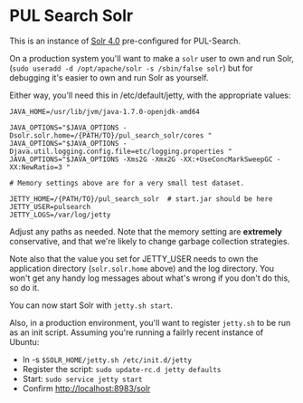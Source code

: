 PUL Search Solr
===============
This is an instance of [Solr 4.0][solr] pre-configured for PUL-Search. 

On a production system you'll want to make a `solr` user to own and run Solr, (`sudo useradd -d /opt/apache/solr -s /sbin/false solr`) but for debugging it's easier to own and run Solr as yourself.

Either way, you'll need this in /etc/default/jetty, with the appropriate values:

```
JAVA_HOME=/usr/lib/jvm/java-1.7.0-openjdk-amd64

JAVA_OPTIONS="$JAVA_OPTIONS -Dsolr.solr.home=/{PATH/TO}/pul_search_solr/cores "
JAVA_OPTIONS="$JAVA_OPTIONS -Djava.util.logging.config.file=etc/logging.properties " 
JAVA_OPTIONS="$JAVA_OPTIONS -Xms2G -Xmx2G -XX:+UseConcMarkSweepGC -XX:NewRatio=3 "

# Memory settings above are for a very small test dataset.

JETTY_HOME=/{PATH/TO}/pul_search_solr  # start.jar should be here
JETTY_USER=pulsearch
JETTY_LOGS=/var/log/jetty
```

Adjust any paths as needed. Note that the memory setting are __extremely__ conservative, and that we're likely to change garbage collection strategies.

Note also that the value you set for JETTY_USER needs to own the application directory (`solr.solr.home` above) and the log directory. You won't get any handy log messages about what's wrong if you don't do this, so do it.

You can now start Solr with `jetty.sh start`.

Also, in a production environment, you'll want to register `jetty.sh` to be run as an init script. Assuming you're running a failrly recent instance of Ubuntu:
 * ln -s `$SOLR_HOME/jetty.sh /etc/init.d/jetty`
 * Register the script: `sudo update-rc.d jetty defaults`
 * Start: `sudo service jetty start`
 * Confirm <http://localhost:8983/solr>

 [solr]: <http://lucene.apache.org/solr> "Solr"
